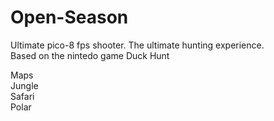 # Open-Season
Ultimate pico-8 fps shooter. The ultimate hunting experience.  
Based on the nintedo game Duck Hunt  

Maps  
Jungle  
Safari  
Polar  

